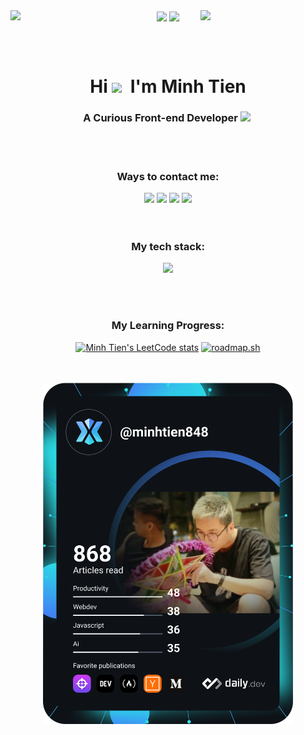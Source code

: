 <div align="center">
  <img src="https://user-images.githubusercontent.com/74038190/212284158-e840e285-664b-44d7-b79b-e264b5e54825.gif" width="200" align="left">
  <img src="https://user-images.githubusercontent.com/74038190/212747107-5b654ba5-31c6-4366-b42b-51b822e9bc52.gif"  width="200" align="center">
  <img src="https://user-images.githubusercontent.com/74038190/212747107-5b654ba5-31c6-4366-b42b-51b822e9bc52.gif"width="200" align="center">
  <img src="https://user-images.githubusercontent.com/74038190/212284158-e840e285-664b-44d7-b79b-e264b5e54825.gif" width="200" align="right">
</div>

<br></br>
<h1 align="center">Hi  <img src="https://github.com/Anmol-Baranwal/Cool-GIFs-For-GitHub/assets/74038190/406eb3e6-caba-401d-93c8-e0a7941c84b9" width="75">&nbsp; I'm Minh Tien</h1>
<h3 align="center">A Curious Front-end Developer <img src="https://github.com/Anmol-Baranwal/Cool-GIFs-For-GitHub/assets/74038190/42077049-1939-493e-9a19-47ca5db36643" width="50">&nbsp;</h3>
<br></br>

<h3 align="center">Ways to contact me:</h3>
<div align="center">
  <a href="https://www.facebook.com/minh.tien.3297"><img src="https://user-images.githubusercontent.com/74038190/235294010-ec412ef5-e3da-4efa-b1d4-0ab4d4638755.gif" width="100" /></a>
  <a href="https://www.instagram.com/eleftheria_sentimental"><img src="https://user-images.githubusercontent.com/74038190/235294013-a33e5c43-a01c-43f6-b44d-a406d8b4ab75.gif" width="100"/></a>
  <a href="https://www.linkedin.com/in/minh-tien-dao"><img src="https://user-images.githubusercontent.com/74038190/235294012-0a55e343-37ad-4b0f-924f-c8431d9d2483.gif" width="100"/></a>
  <a href="https://discord.com/users/minhtien3297"><img src="https://user-images.githubusercontent.com/74038190/235294015-47144047-25ab-417c-af1b-6746820a20ff.gif" width="100"/></a>
</div>
<br></br>

<h3 align="center">My tech stack:</h3>
<p align="center">
  <a href="https://skillicons.dev">
    <img src="https://skillicons.dev/icons?i=html,pug,css,sass,js,ts,react,nextjs,redux,vue,nuxtjs,vite,bootstrap,tailwind,figma,ai,ps,git,github,md,lua,neovim,vim,vscode,visualstudio,postman,regex" />
  </a>
</p>
<br></br>

<h3 align="center">My Learning Progress:</h3>
<div align="center">
  
  [![Minh Tien's LeetCode stats](https://leetcode-stats-six.vercel.app/?username=minhtien3297)](https://leetcode.com/minhtien3297)
  <a href="https://roadmap.sh"><img src="https://api.roadmap.sh/v1-badge/wide/64757abdc4ec366ad5b28484?variant=light&roadmaps=frontend" alt="roadmap.sh"/></a>
</div>
<br></br>

<div align="center">
<a href="https://app.daily.dev/MinhTien"><img src="https://github.com/minhtien3297/minhtien3297/blob/master/devcard.svg" width="400" alt="Minh Tiến Đào's Dev Card" align="center"/></a>
</div>
<br></br>
